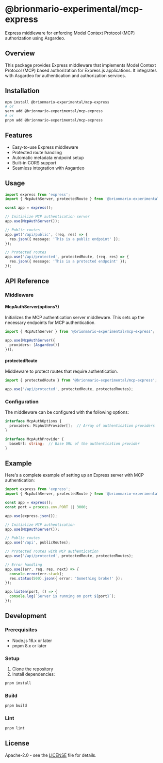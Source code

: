 # @brionmario-experimental/mcp-express

Express middleware for enforcing Model Context Protocol (MCP) authorization using Asgardeo.

## Overview

This package provides Express middleware that implements Model Context Protocol (MCP) based authorization for Express.js applications. It integrates with Asgardeo for authentication and authorization services.

## Installation

```bash
npm install @brionmario-experimental/mcp-express
# or
yarn add @brionmario-experimental/mcp-express
# or 
pnpm add @brionmario-experimental/mcp-express
```

## Features

- Easy-to-use Express middleware
- Protected route handling
- Automatic metadata endpoint setup
- Built-in CORS support
- Seamless integration with Asgardeo

## Usage

```typescript
import express from 'express';
import { McpAuthServer, protectedRoute } from '@brionmario-experimental/mcp-express';

const app = express();

// Initialize MCP authentication server
app.use(McpAuthServer());

// Public routes
app.get('/api/public', (req, res) => {
  res.json({ message: 'This is a public endpoint' });
});

// Protected routes
app.use('/api/protected', protectedRoute, (req, res) => {
  res.json({ message: 'This is a protected endpoint' });
});
```

## API Reference

### Middleware

#### McpAuthServer(options?)
Initializes the MCP authentication server middleware. This sets up the necessary endpoints for MCP authentication.

```typescript
import { McpAuthServer } from '@brionmario-experimental/mcp-express';

app.use(McpAuthServer({
  providers: [Asgardeo()]
}));
```

#### protectedRoute
Middleware to protect routes that require authentication.

```typescript
import { protectedRoute } from '@brionmario-experimental/mcp-express';

app.use('/api/protected', protectedRoute, protectedRoutes);
```

### Configuration

The middleware can be configured with the following options:

```typescript
interface McpAuthOptions {
  providers: McpAuthProvider[];  // Array of authentication providers
}

interface McpAuthProvider {
  baseUrl: string;  // Base URL of the authentication provider
}
```

## Example

Here's a complete example of setting up an Express server with MCP authentication:

```typescript
import express from 'express';
import { McpAuthServer, protectedRoute } from '@brionmario-experimental/mcp-express';

const app = express();
const port = process.env.PORT || 3000;

app.use(express.json());

// Initialize MCP authentication
app.use(McpAuthServer());

// Public routes
app.use('/api', publicRoutes);

// Protected routes with MCP authentication
app.use('/api/protected', protectedRoute, protectedRoutes);

// Error handling
app.use((err, req, res, next) => {
  console.error(err.stack);
  res.status(500).json({ error: 'Something broke!' });
});

app.listen(port, () => {
  console.log(`Server is running on port ${port}`);
});
```

## Development

### Prerequisites

- Node.js 16.x or later
- pnpm 8.x or later

### Setup

1. Clone the repository
2. Install dependencies:
```bash
pnpm install
```

### Build
```bash
pnpm build
```

### Lint
```bash
pnpm lint
```

## License

Apache-2.0 - see the [LICENSE](LICENSE) file for details.